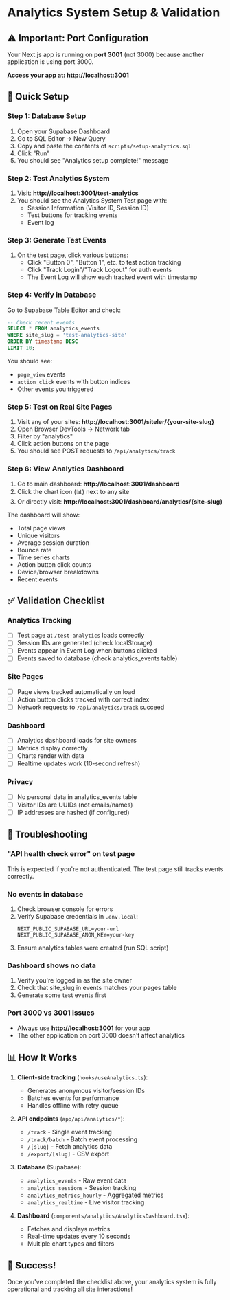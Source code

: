 # Analytics System Setup & Validation

## ⚠️ Important: Port Configuration

Your Next.js app is running on **port 3001** (not 3000) because another application is using port 3000.

**Access your app at: http://localhost:3001**

## 🚀 Quick Setup

### Step 1: Database Setup
1. Open your Supabase Dashboard
2. Go to SQL Editor → New Query
3. Copy and paste the contents of `scripts/setup-analytics.sql`
4. Click "Run"
5. You should see "Analytics setup complete!" message

### Step 2: Test Analytics System
1. Visit: **http://localhost:3001/test-analytics**
2. You should see the Analytics System Test page with:
   - Session Information (Visitor ID, Session ID)
   - Test buttons for tracking events
   - Event log

### Step 3: Generate Test Events
1. On the test page, click various buttons:
   - Click "Button 0", "Button 1", etc. to test action tracking
   - Click "Track Login"/"Track Logout" for auth events
   - The Event Log will show each tracked event with timestamp

### Step 4: Verify in Database
Go to Supabase Table Editor and check:

```sql
-- Check recent events
SELECT * FROM analytics_events 
WHERE site_slug = 'test-analytics-site'
ORDER BY timestamp DESC 
LIMIT 10;
```

You should see:
- `page_view` events
- `action_click` events with button indices
- Other events you triggered

### Step 5: Test on Real Site Pages
1. Visit any of your sites: **http://localhost:3001/siteler/{your-site-slug}**
2. Open Browser DevTools → Network tab
3. Filter by "analytics"
4. Click action buttons on the page
5. You should see POST requests to `/api/analytics/track`

### Step 6: View Analytics Dashboard
1. Go to main dashboard: **http://localhost:3001/dashboard**
2. Click the chart icon (📊) next to any site
3. Or directly visit: **http://localhost:3001/dashboard/analytics/{site-slug}**

The dashboard will show:
- Total page views
- Unique visitors
- Average session duration
- Bounce rate
- Time series charts
- Action button click counts
- Device/browser breakdowns
- Recent events

## ✅ Validation Checklist

### Analytics Tracking
- [ ] Test page at `/test-analytics` loads correctly
- [ ] Session IDs are generated (check localStorage)
- [ ] Events appear in Event Log when buttons clicked
- [ ] Events saved to database (check analytics_events table)

### Site Pages
- [ ] Page views tracked automatically on load
- [ ] Action button clicks tracked with correct index
- [ ] Network requests to `/api/analytics/track` succeed

### Dashboard
- [ ] Analytics dashboard loads for site owners
- [ ] Metrics display correctly
- [ ] Charts render with data
- [ ] Realtime updates work (10-second refresh)

### Privacy
- [ ] No personal data in analytics_events table
- [ ] Visitor IDs are UUIDs (not emails/names)
- [ ] IP addresses are hashed (if configured)

## 🔧 Troubleshooting

### "API health check error" on test page
This is expected if you're not authenticated. The test page still tracks events correctly.

### No events in database
1. Check browser console for errors
2. Verify Supabase credentials in `.env.local`:
   ```
   NEXT_PUBLIC_SUPABASE_URL=your-url
   NEXT_PUBLIC_SUPABASE_ANON_KEY=your-key
   ```
3. Ensure analytics tables were created (run SQL script)

### Dashboard shows no data
1. Verify you're logged in as the site owner
2. Check that site_slug in events matches your pages table
3. Generate some test events first

### Port 3000 vs 3001 issues
- Always use **http://localhost:3001** for your app
- The other application on port 3000 doesn't affect analytics

## 📊 How It Works

1. **Client-side tracking** (`hooks/useAnalytics.ts`):
   - Generates anonymous visitor/session IDs
   - Batches events for performance
   - Handles offline with retry queue

2. **API endpoints** (`app/api/analytics/*`):
   - `/track` - Single event tracking
   - `/track/batch` - Batch event processing
   - `/[slug]` - Fetch analytics data
   - `/export/[slug]` - CSV export

3. **Database** (Supabase):
   - `analytics_events` - Raw event data
   - `analytics_sessions` - Session tracking
   - `analytics_metrics_hourly` - Aggregated metrics
   - `analytics_realtime` - Live visitor tracking

4. **Dashboard** (`components/analytics/AnalyticsDashboard.tsx`):
   - Fetches and displays metrics
   - Real-time updates every 10 seconds
   - Multiple chart types and filters

## 🎉 Success!

Once you've completed the checklist above, your analytics system is fully operational and tracking all site interactions!